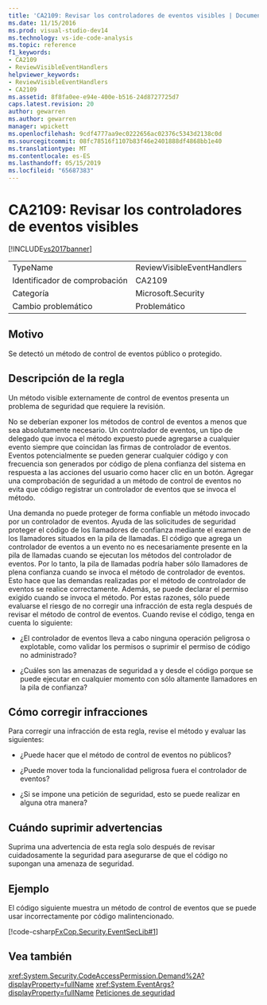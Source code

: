 ```yaml
---
title: 'CA2109: Revisar los controladores de eventos visibles | Documentos de Microsoft'
ms.date: 11/15/2016
ms.prod: visual-studio-dev14
ms.technology: vs-ide-code-analysis
ms.topic: reference
f1_keywords:
- CA2109
- ReviewVisibleEventHandlers
helpviewer_keywords:
- ReviewVisibleEventHandlers
- CA2109
ms.assetid: 8f8fa0ee-e94e-400e-b516-24d8727725d7
caps.latest.revision: 20
author: gewarren
ms.author: gewarren
manager: wpickett
ms.openlocfilehash: 9cdf4777aa9ec0222656ac02376c5343d2138c0d
ms.sourcegitcommit: 08fc78516f1107b83f46e2401888df4868bb1e40
ms.translationtype: MT
ms.contentlocale: es-ES
ms.lasthandoff: 05/15/2019
ms.locfileid: "65687383"
---
```

# <a name="ca2109-review-visible-event-handlers"></a>CA2109: Revisar los controladores de eventos visibles
[!INCLUDE[vs2017banner](../includes/vs2017banner.md)]

|||
|-|-|
|TypeName|ReviewVisibleEventHandlers|
|Identificador de comprobación|CA2109|
|Categoría|Microsoft.Security|
|Cambio problemático|Problemático|

## <a name="cause"></a>Motivo
 Se detectó un método de control de eventos público o protegido.

## <a name="rule-description"></a>Descripción de la regla
 Un método visible externamente de control de eventos presenta un problema de seguridad que requiere la revisión.

 No se deberían exponer los métodos de control de eventos a menos que sea absolutamente necesario. Un controlador de eventos, un tipo de delegado que invoca el método expuesto puede agregarse a cualquier evento siempre que coincidan las firmas de controlador de eventos. Eventos potencialmente se pueden generar cualquier código y con frecuencia son generados por código de plena confianza del sistema en respuesta a las acciones del usuario como hacer clic en un botón. Agregar una comprobación de seguridad a un método de control de eventos no evita que código registrar un controlador de eventos que se invoca el método.

 Una demanda no puede proteger de forma confiable un método invocado por un controlador de eventos. Ayuda de las solicitudes de seguridad proteger el código de los llamadores de confianza mediante el examen de los llamadores situados en la pila de llamadas. El código que agrega un controlador de eventos a un evento no es necesariamente presente en la pila de llamadas cuando se ejecutan los métodos del controlador de eventos. Por lo tanto, la pila de llamadas podría haber sólo llamadores de plena confianza cuando se invoca el método de controlador de eventos. Esto hace que las demandas realizadas por el método de controlador de eventos se realice correctamente. Además, se puede declarar el permiso exigido cuando se invoca el método. Por estas razones, sólo puede evaluarse el riesgo de no corregir una infracción de esta regla después de revisar el método de control de eventos. Cuando revise el código, tenga en cuenta lo siguiente:

- ¿El controlador de eventos lleva a cabo ninguna operación peligrosa o explotable, como validar los permisos o suprimir el permiso de código no administrado?

- ¿Cuáles son las amenazas de seguridad a y desde el código porque se puede ejecutar en cualquier momento con sólo altamente llamadores en la pila de confianza?

## <a name="how-to-fix-violations"></a>Cómo corregir infracciones
 Para corregir una infracción de esta regla, revise el método y evaluar las siguientes:

- ¿Puede hacer que el método de control de eventos no públicos?

- ¿Puede mover toda la funcionalidad peligrosa fuera el controlador de eventos?

- ¿Si se impone una petición de seguridad, esto se puede realizar en alguna otra manera?

## <a name="when-to-suppress-warnings"></a>Cuándo suprimir advertencias
 Suprima una advertencia de esta regla solo después de revisar cuidadosamente la seguridad para asegurarse de que el código no supongan una amenaza de seguridad.

## <a name="example"></a>Ejemplo
 El código siguiente muestra un método de control de eventos que se puede usar incorrectamente por código malintencionado.

 [!code-csharp[FxCop.Security.EventSecLib#1](../snippets/csharp/VS_Snippets_CodeAnalysis/FxCop.Security.EventSecLib/cs/FxCop.Security.EventSecLib.cs#1)]

## <a name="see-also"></a>Vea también
 <xref:System.Security.CodeAccessPermission.Demand%2A?displayProperty=fullName> <xref:System.EventArgs?displayProperty=fullName>
 [Peticiones de seguridad](https://msdn.microsoft.com/324c14f8-54ff-494d-9fd1-bfd20962c8ba)
